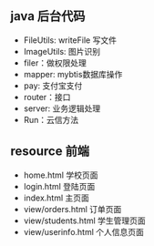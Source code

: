 ## java 后台代码
* FileUtils: writeFile 写文件
* ImageUtils: 图片识别
* filer：做权限处理
* mapper: mybtis数据库操作
* pay: 支付宝支付
* router：接口
* server: 业务逻辑处理
* Run：云信方法

## resource 前端
* home.html 学校页面
* login.html 登陆页面
* index.html 主页面
* view/orders.html 订单页面
* view/students.html 学生管理页面
* view/userinfo.html 个人信息页面

